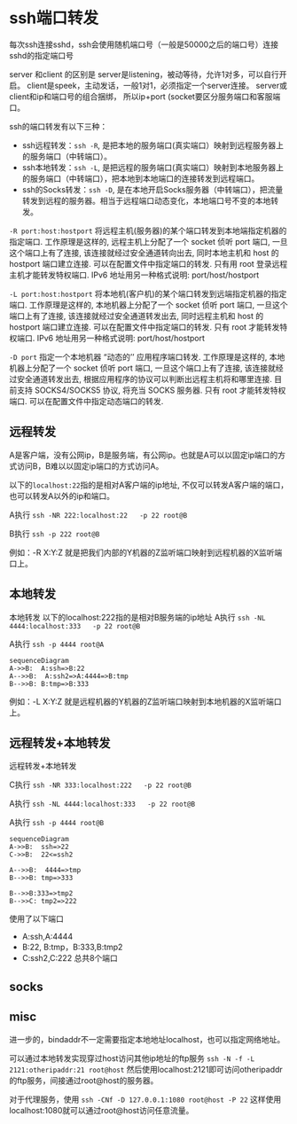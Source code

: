 # ssh端口转发

每次ssh连接sshd，ssh会使用随机端口号（一般是50000之后的端口号）连接sshd的指定端口号

server 和client 的区别是
server是listening，被动等待，允许1对多，可以自行开启。
client是speek，主动发话，一般1对1，必须指定一个server连接。
server或client和ip和端口号的组合捆绑，
所以ip+port (socket要区分服务端口和客服端口。

ssh的端口转发有以下三种：
* ssh远程转发：`ssh -R`, 是把本地的服务端口(真实端口）映射到远程服务器上的服务端口（中转端口）。
* ssh本地转发：`ssh -L`, 是把远程的服务端口(真实端口）映射到本地服务器上的服务端口（中转端口），把本地到本地端口的连接转发到远程端口。
* ssh的Socks转发：`ssh -D`, 是在本地开启Socks服务器（中转端口），把流量转发到远程的服务器。相当于远程端口动态变化，本地端口号不变的本地转发。

`-R port:host:hostport`
将远程主机(服务器)的某个端口转发到本地端指定机器的指定端口. 工作原理是这样的, 远程主机上分配了一个 socket 侦听 port 端口, 一旦这个端口上有了连接, 该连接就经过安全通道转向出去, 同时本地主机和 host 的 hostport 端口建立连接. 可以在配置文件中指定端口的转发. 只有用 root 登录远程主机才能转发特权端口. IPv6 地址用另一种格式说明: port/host/hostport

`-L port:host:hostport`
将本地机(客户机)的某个端口转发到远端指定机器的指定端口. 工作原理是这样的, 本地机器上分配了一个 socket 侦听 port 端口, 一旦这个端口上有了连接, 该连接就经过安全通道转发出去, 同时远程主机和 host 的 hostport 端口建立连接. 可以在配置文件中指定端口的转发. 只有 root 才能转发特权端口. IPv6 地址用另一种格式说明: port/host/hostport

`-D port`
指定一个本地机器 “动态的’’ 应用程序端口转发. 工作原理是这样的, 本地机器上分配了一个 socket 侦听 port 端口, 一旦这个端口上有了连接, 该连接就经过安全通道转发出去, 根据应用程序的协议可以判断出远程主机将和哪里连接. 目前支持 SOCKS4/SOCKS5 协议, 将充当 SOCKS 服务器. 只有 root 才能转发特权端口. 可以在配置文件中指定动态端口的转发.

## 远程转发


A是客户端，没有公网ip，B是服务端，有公网ip。也就是A可以以固定ip端口的方式访问B，B难以以固定ip端口的方式访问A。

以下的`localhost:22`指的是相对A客户端的ip地址, 不仅可以转发A客户端的端口，也可以转发A以外的ip和端口。

A执行 `ssh -NR 222:localhost:22   -p 22 root@B`

B执行 `ssh -p 222 root@B`


例如：-R X:Y:Z 就是把我们内部的Y机器的Z监听端口映射到远程机器的X监听端口上。

## 本地转发
本地转发
以下的localhost:222指的是相对B服务端的ip地址
A执行 `ssh -NL 4444:localhost:333   -p 22 root@B`

A执行 `ssh -p 4444 root@A`

``` mermaid
sequenceDiagram
A->>B:  A:ssh=>B:22
A-->>B:  A:ssh2=>A:4444=>B:tmp
B-->>B: B:tmp=>B:333
```
例如：-L X:Y:Z 就是远程机器的Y机器的Z监听端口映射到本地机器的X监听端口上。

## 远程转发+本地转发
远程转发+本地转发

C执行 `ssh -NR 333:localhost:222   -p 22 root@B`

A执行 `ssh -NL 4444:localhost:333   -p 22 root@B`

A执行 `ssh -p 4444 root@B`

``` mermaid
sequenceDiagram
A->>B:  ssh=>22
C->>B:  22<=ssh2

A-->>B:  4444=>tmp
B-->>B: tmp=>333

B-->>B:333=>tmp2
B-->>C: tmp2=>222
```

使用了以下端口
* A:ssh,A:4444
* B:22, B:tmp，B:333,B:tmp2
* C:ssh2,C:222
总共8个端口


## socks

## misc
进一步的，bindaddr不一定需要指定本地地址localhost，也可以指定网络地址。

可以通过本地转发实现穿过host访问其他ip地址的ftp服务
`ssh -N -f -L 2121:otheripaddr:21 root@host`
然后使用localhost:2121即可访问otheripaddr的ftp服务，间接通过root@host的服务器。

对于代理服务，使用
`ssh -CNf -D 127.0.0.1:1080 root@host -P 22`
这样使用localhost:1080就可以通过root@host访问任意流量。